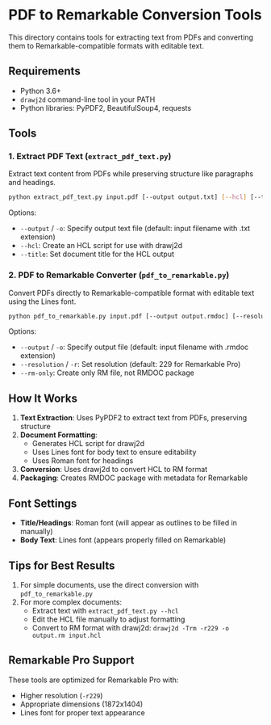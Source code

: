 # PDF to Remarkable Conversion Tools

This directory contains tools for extracting text from PDFs and converting them to Remarkable-compatible formats with editable text.

## Requirements

- Python 3.6+
- `drawj2d` command-line tool in your PATH
- Python libraries: PyPDF2, BeautifulSoup4, requests

## Tools

### 1. Extract PDF Text (`extract_pdf_text.py`)

Extract text content from PDFs while preserving structure like paragraphs and headings.

```bash
python extract_pdf_text.py input.pdf [--output output.txt] [--hcl] [--title "Document Title"]
```

Options:
- `--output` / `-o`: Specify output text file (default: input filename with .txt extension)
- `--hcl`: Create an HCL script for use with drawj2d
- `--title`: Set document title for the HCL output

### 2. PDF to Remarkable Converter (`pdf_to_remarkable.py`)

Convert PDFs directly to Remarkable-compatible format with editable text using the Lines font.

```bash
python pdf_to_remarkable.py input.pdf [--output output.rmdoc] [--resolution 229] [--rm-only]
```

Options:
- `--output` / `-o`: Specify output file (default: input filename with .rmdoc extension)
- `--resolution` / `-r`: Set resolution (default: 229 for Remarkable Pro)
- `--rm-only`: Create only RM file, not RMDOC package

## How It Works

1. **Text Extraction**: Uses PyPDF2 to extract text from PDFs, preserving structure
2. **Document Formatting**: 
   - Generates HCL script for drawj2d
   - Uses Lines font for body text to ensure editability
   - Uses Roman font for headings
3. **Conversion**: Uses drawj2d to convert HCL to RM format
4. **Packaging**: Creates RMDOC package with metadata for Remarkable

## Font Settings

- **Title/Headings**: Roman font (will appear as outlines to be filled in manually)
- **Body Text**: Lines font (appears properly filled on Remarkable)

## Tips for Best Results

1. For simple documents, use the direct conversion with `pdf_to_remarkable.py`
2. For more complex documents:
   - Extract text with `extract_pdf_text.py --hcl`
   - Edit the HCL file manually to adjust formatting
   - Convert to RM format with drawj2d: `drawj2d -Trm -r229 -o output.rm input.hcl`

## Remarkable Pro Support

These tools are optimized for Remarkable Pro with:
- Higher resolution (`-r229`)
- Appropriate dimensions (1872x1404)
- Lines font for proper text appearance